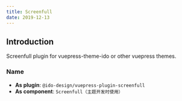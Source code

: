 ```yaml
---
title: Screenfull
date: 2019-12-13
---
```


## Introduction

Screenfull plugin for vuepress-theme-ido or other vuepress themes.

### Name

- **As plugin**: `@ido-design/vuepress-plugin-screenfull`
- **As component**: `Screenfull（主题开发时使用）`